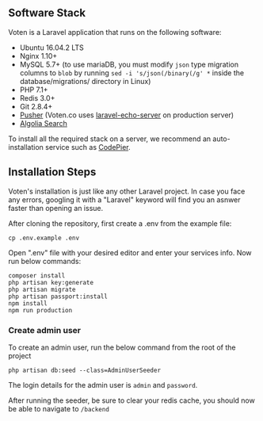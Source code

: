 ## Software Stack

Voten is a Laravel application that runs on the following software:

* Ubuntu 16.04.2 LTS
* Nginx 1.10+
* MySQL 5.7+ (to use mariaDB, you must modify `json` type migration columns to `blob` by running `sed -i 's/json(/binary(/g' *` inside the database/migrations/ directory in Linux)
* PHP 7.1+
* Redis 3.0+
* Git 2.8.4+
* [Pusher](https://pusher.com/) (Voten.co uses [laravel-echo-server](https://github.com/tlaverdure/laravel-echo-server) on production server)
* [Algolia Search](https://www.algolia.com/referrals/fb684d54/join/)

To install all the required stack on a server, we recommend an auto-installation service such as [CodePier](https://codepier.io/?ref=voten).

## Installation Steps

Voten's installation is just like any other Laravel project. In case you face any errors, googling it with a "Laravel" keyword will find you an asnwer faster than opening an issue.

After cloning the repository, first create a .env from the example file:

```
cp .env.example .env
```

Open ".env" file with your desired editor and enter your services info.
Now run below commands:

```
composer install
php artisan key:generate
php artisan migrate
php artisan passport:install
npm install
npm run production
```

### Create admin user

To create an admin user, run the below command from the root of the project

```
php artisan db:seed --class=AdminUserSeeder
```

The login details for the admin user is `admin` and `password`.

After running the seeder, be sure to clear your redis cache, you should now be able to navigate to `/backend`

